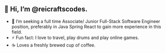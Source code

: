 ## 👋 Hi, I’m @reicraftscodes.

- 🌱 I’m seeking a full time Associate/ Junior Full-Stack Software Engineer position, preferably in Java Spring React to gain more experience in this field.  
- ⚡ Fun fact: I love to travel, play drums and play online games.
- ☕️ Loves a freshly brewed cup of coffee.

<!---
reicraftscodes/reicraftscodes is a ✨ special ✨ repository because its `README.md` (this file) appears on your GitHub profile.
You can click the Preview link to take a look at your changes.
--->
